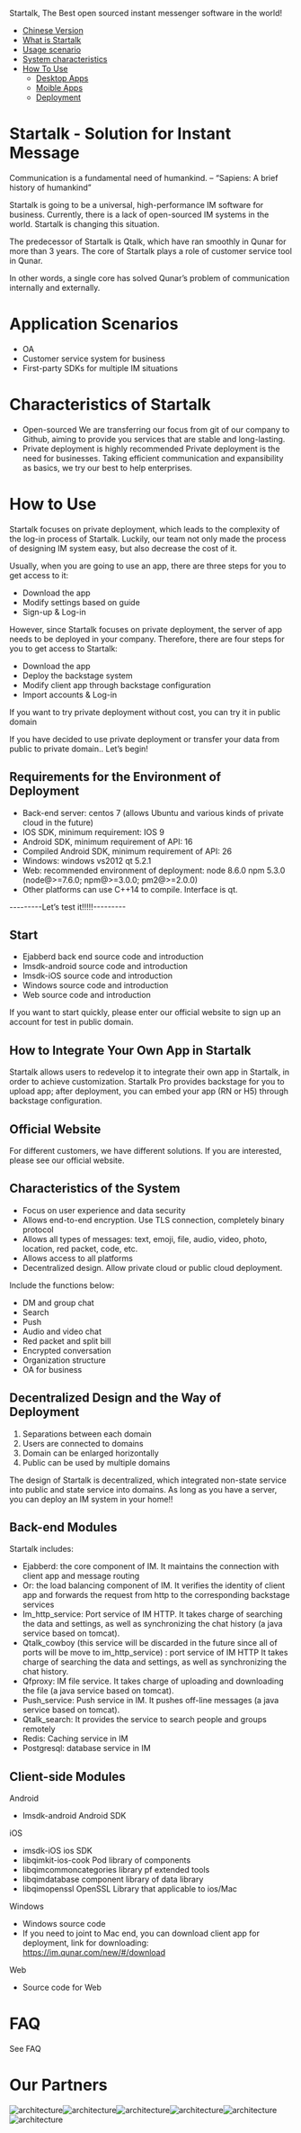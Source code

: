 Startalk, The Best open sourced instant messenger software in the world!

* [Chinese Version](https://github.com/qunarcorp/qtalk/blob/master/README.md)
* [What is Startalk](#Startalk)
* [Usage scenario](#usage-scenario)
* [System characteristics](#System-characteristics)
* [How To Use](#How-To-Use)
  * [Desktop Apps](#Desktop-Apps)
  * [Moible Apps](#Mobile-Apps)
  * [Deployment](#Deployment)
  

# Startalk - Solution for Instant Message

Communication is a fundamental need of humankind. – “Sapiens: A brief history of humankind”

Startalk is going to be a universal, high-performance IM software for business. Currently, there is a lack of open-sourced IM systems in the world. Startalk is changing this situation.

The predecessor of Startalk is Qtalk, which have ran smoothly in Qunar for more than 3 years. The core of Startalk plays a role of customer service tool in Qunar.

In other words, a single core has solved Qunar’s problem of communication internally and externally.

# Application Scenarios

- OA
-	Customer service system for business
-	First-party SDKs for multiple IM situations

# Characteristics of Startalk

-	Open-sourced
We are transferring our focus from git of our company to Github, aiming to provide you services that are stable and long-lasting.
-	Private deployment is highly recommended
Private deployment is the need for businesses. Taking efficient communication and expansibility as basics, we try our best to help enterprises.

# How to Use

Startalk focuses on private deployment, which leads to the complexity of the log-in process of Startalk. Luckily, our team not only made the process of designing IM system easy, but also decrease the cost of it.

Usually, when you are going to use an app, there are three steps for you to get access to it:
-	Download the app
-	Modify settings based on guide
-	Sign-up & Log-in

However, since Startalk focuses on private deployment, the server of app needs to be deployed in your company. Therefore, there are four steps for you to get access to Startalk:
-	Download the app
-	Deploy the backstage system
-	Modify client app through backstage configuration
-	Import accounts & Log-in

If you want to try private deployment without cost, you can try it in public domain

If you have decided to use private deployment or transfer your data from public to private domain.. Let’s begin!

## Requirements for the Environment of Deployment

-	Back-end server: centos 7 (allows Ubuntu and various kinds of private cloud in the future)
-	IOS SDK, minimum requirement: IOS 9 
-	Android SDK, minimum requirement of API: 16
-	Compiled Android SDK, minimum requirement of API: 26
-	Windows: windows vs2012 qt 5.2.1
-	Web: recommended environment of deployment: node 8.6.0 npm 5.3.0 (node@>=7.6.0; npm@>=3.0.0; pm2@>=2.0.0)
-	Other platforms can use C++14 to compile. Interface is qt.

---------Let’s test it!!!!!---------

## Start

-	Ejabberd back end source code and introduction
-	Imsdk-android source code and introduction
-	Imsdk-iOS source code and introduction
-	Windows source code and introduction
-	Web source code and introduction

If you want to start quickly, please enter our official website to sign up an account for test in public domain.

## How to Integrate Your Own App in Startalk

Startalk allows users to redevelop it to integrate their own app in Startalk, in order to achieve customization. Startalk Pro provides backstage for you to upload app; after deployment, you can embed your app (RN or H5) through backstage configuration.

## Official Website

For different customers, we have different solutions. If you are interested, please see our official website.

## Characteristics of the System

-	Focus on user experience and data security
-	Allows end-to-end encryption. Use TLS connection, completely binary protocol
-	Allows all types of messages: text, emoji, file, audio, video, photo, location, red packet, code, etc.
-	Allows access to all platforms
-	Decentralized design. Allow private cloud or public cloud deployment.

Include the functions below:
-	DM and group chat
-	Search
-	Push
-	Audio and video chat
-	Red packet and split bill
-	Encrypted conversation
-	Organization structure
-	OA for business

## Decentralized Design and the Way of Deployment

1.	Separations between each domain
2.	Users are connected to domains
3.	Domain can be enlarged horizontally
4.	Public can be used by multiple domains

The design of Startalk is decentralized, which integrated non-state service into public and state service into domains. As long as you have a server, you can deploy an IM system in your home!!

## Back-end Modules

Startalk includes:

- Ejabberd: the core component of IM. It maintains the connection with client app and message routing
- Or: the load balancing component of IM. It verifies the identity of client app and forwards the request from http to the corresponding backstage services
- Im_http_service: Port service of IM HTTP. It takes charge of searching the data and settings, as well as synchronizing the chat history (a java service based on tomcat).
- Qtalk_cowboy (this service will be discarded in the future since all of ports will be move to im_http_service) : port service of IM HTTP It takes charge of searching the data and settings, as well as synchronizing the chat history.
- Qfproxy: IM file service. It takes charge of uploading and downloading the file (a java service based on tomcat).
- Push_service: Push service in IM. It pushes off-line messages (a java service based on tomcat).
- Qtalk_search: It provides the service to search people and groups remotely
- Redis: Caching service in IM
- Postgresql: database service in IM

## Client-side Modules

Android
- Imsdk-android Android SDK 

iOS
- imsdk-iOS ios SDK
- libqimkit-ios-cook Pod library of components
- libqimcommoncategories library pf extended tools
- libqimdatabase component library of data library
- libqimopenssl OpenSSL Library that applicable to ios/Mac

Windows
- Windows source code
- If you need to joint to Mac end, you can download client app for deployment, link for downloading: https://im.qunar.com/new/#/download 

Web
- Source code for Web

# FAQ
See FAQ

# Our Partners

![architecture](image/qunar.png)![architecture](image/blf.png)![architecture](image/sports.png)![architecture](image/bjgydx.png)![architecture](image/xchk.png)![architecture](image/untitled.png)
